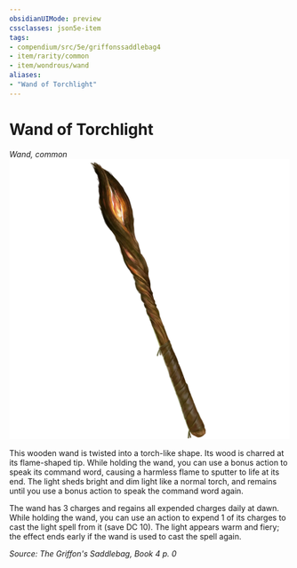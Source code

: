 ```yaml
---
obsidianUIMode: preview
cssclasses: json5e-item
tags:
- compendium/src/5e/griffonssaddlebag4
- item/rarity/common
- item/wondrous/wand
aliases: 
- "Wand of Torchlight"
---
```

# Wand of Torchlight
*Wand, common*  
![](https://raw.githubusercontent.com/TheGiddyLimit/homebrew-img/main/img/GriffonsSaddlebag4/Items/Wand-of-Torchlight.webp#right)  


This wooden wand is twisted into a torch-like shape. Its wood is charred at its flame-shaped tip. While holding the wand, you can use a bonus action to speak its command word, causing a harmless flame to sputter to life at its end. The light sheds bright and dim light like a normal torch, and remains until you use a bonus action to speak the command word again.

The wand has 3 charges and regains all expended charges daily at dawn. While holding the wand, you can use an action to expend 1 of its charges to cast the light spell from it (save DC 10). The light appears warm and fiery; the effect ends early if the wand is used to cast the spell again.

*Source: The Griffon's Saddlebag, Book 4 p. 0*